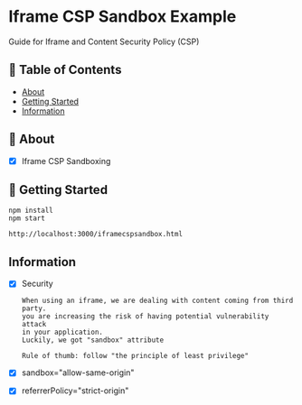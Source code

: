 # Iframe CSP Sandbox Example
Guide for Iframe and Content Security Policy (CSP)

## 📝 Table of Contents
- [About](#about)
- [Getting Started](#getting_started)
- [Information](#information)

## 🧐 About <a name = "about"></a>

- [x] Iframe CSP Sandboxing

## 🏁 Getting Started <a name = "getting_started"></a>

```
npm install
npm start

http://localhost:3000/iframecspsandbox.html

```

## Information <a name = "information"></a>

 - [x] Security
    ```
    When using an iframe, we are dealing with content coming from third
    party.
    you are increasing the risk of having potential vulnerability attack
    in your application.
    Luckily, we got "sandbox" attribute
    ```
    ```
    Rule of thumb: follow "the principle of least privilege"
    ```
 - [x] sandbox="allow-same-origin"

 - [x] referrerPolicy="strict-origin"

